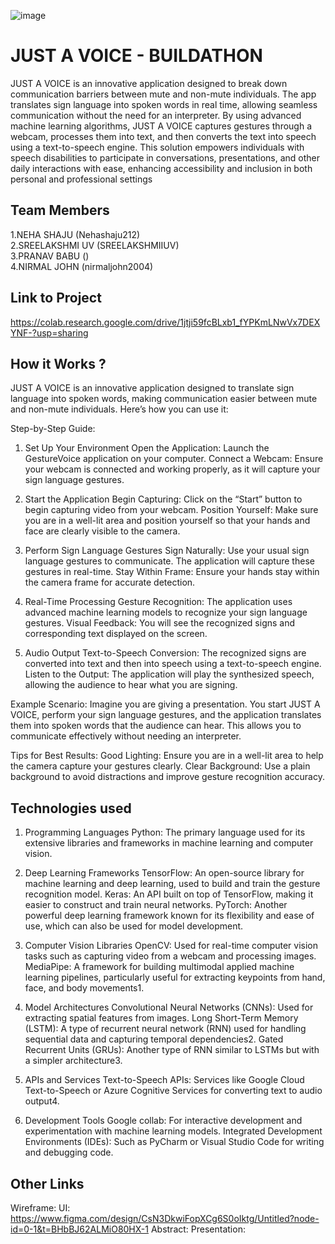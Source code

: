 ![image](IMG-20240925-WA0030.jpg)

# JUST A VOICE - BUILDATHON

JUST A VOICE is an innovative application designed to break down communication barriers between mute and non-mute individuals. The app translates sign language into spoken words in real time, allowing seamless communication without the need for an interpreter. By using advanced machine learning algorithms, JUST A VOICE captures gestures through a webcam, processes them into text, and then converts the text into speech using a text-to-speech engine. This solution empowers individuals with speech disabilities to participate in conversations, presentations, and other daily interactions with ease, enhancing accessibility and inclusion in both personal and professional settings

## Team Members
1.NEHA SHAJU (Nehashaju212)   
2.SREELAKSHMI UV (SREELAKSHMIIUV)   
3.PRANAV BABU ()   
4.NIRMAL JOHN (nirmaljohn2004)   

## Link to Project
https://colab.research.google.com/drive/1jtji59fcBLxb1_fYPKmLNwVx7DEXYNF-?usp=sharing

## How it Works ?  
JUST A VOICE is an innovative application designed to translate sign language into spoken words, making communication easier between mute and non-mute individuals. Here’s how you can use it: 

Step-by-Step Guide: 

1. Set Up Your Environment 
Open the Application: Launch the GestureVoice application on your computer. 
Connect a Webcam: Ensure your webcam is connected and working properly, as it will capture your sign language gestures. 

2. Start the Application 
Begin Capturing: Click on the “Start” button to begin capturing video from your webcam. 
Position Yourself: Make sure you are in a well-lit area and position yourself so that your hands and face are clearly visible to the camera. 

3. Perform Sign Language Gestures 
Sign Naturally: Use your usual sign language gestures to communicate. The application will capture these gestures in real-time. 
Stay Within Frame: Ensure your hands stay within the camera frame for accurate detection. 

4. Real-Time Processing 
Gesture Recognition: The application uses advanced machine learning models to recognize your sign language gestures. 
Visual Feedback: You will see the recognized signs and corresponding text displayed on the screen. 

5. Audio Output 
Text-to-Speech Conversion: The recognized signs are converted into text and then into speech using a text-to-speech engine. 
Listen to the Output: The application will play the synthesized speech, allowing the audience to hear what you are signing. 
 

Example Scenario: 
Imagine you are giving a presentation. You start JUST A VOICE, perform your sign language gestures, and the application translates them into spoken words that the audience can hear. This allows you to communicate effectively without needing an interpreter. 

Tips for Best Results: 
Good Lighting: Ensure you are in a well-lit area to help the camera capture your gestures clearly. 
Clear Background: Use a plain background to avoid distractions and improve gesture recognition accuracy.



## Technologies used
1. Programming Languages 
Python: The primary language used for its extensive libraries and frameworks in machine learning and computer vision. 

2. Deep Learning Frameworks 
TensorFlow: An open-source library for machine learning and deep learning, used to build and train the gesture recognition model. 
Keras: An API built on top of TensorFlow, making it easier to construct and train neural networks. 
PyTorch: Another powerful deep learning framework known for its flexibility and ease of use, which can also be used for model development. 

3. Computer Vision Libraries 
OpenCV: Used for real-time computer vision tasks such as capturing video from a webcam and processing images. 
MediaPipe: A framework for building multimodal applied machine learning pipelines, particularly useful for extracting keypoints from hand, face, and body movements1. 

4. Model Architectures 
Convolutional Neural Networks (CNNs): Used for extracting spatial features from images. 
Long Short-Term Memory (LSTM): A type of recurrent neural network (RNN) used for handling sequential data and capturing temporal dependencies2. 
Gated Recurrent Units (GRUs): Another type of RNN similar to LSTMs but with a simpler architecture3. 

5. APIs and Services 
Text-to-Speech APIs: Services like Google Cloud Text-to-Speech or Azure Cognitive Services for converting text to audio output4. 

6. Development Tools 
Google collab: For interactive development and experimentation with machine learning models. 
Integrated Development Environments (IDEs): Such as PyCharm or Visual Studio Code for writing and debugging code. 

## Other Links
Wireframe:
UI: https://www.figma.com/design/CsN3DkwiFopXCg6S0oIktg/Untitled?node-id=0-1&t=BHbBJ62ALMiO80HX-1
Abstract:
Presentation:
